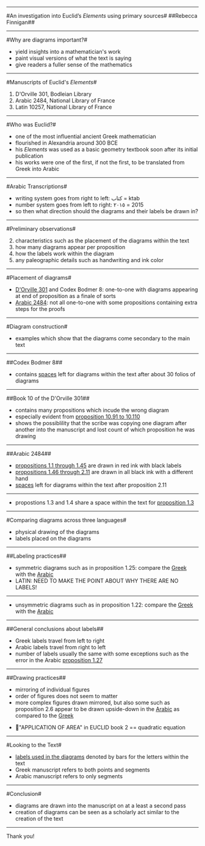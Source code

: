 ----

#An investigation into Euclid’s *Elements* using primary sources#
##Rebecca Finnigan##

----

#Why are diagrams important?#

* yield insights into a mathematician's work
* paint visual versions of what the text is saying
* give readers a fuller sense of the mathematics

----

#Manuscripts of Euclid's *Elements*#

1. D'Orville 301, Bodleian Library
2. Arabic 2484, National Library of France
3. Latin 10257, National Library of France

----

#Who was Euclid?#

* one of the most influential ancient Greek mathematician
* flourished in Alexandria around 300 BCE
* his *Elements* was used as a basic geometry textbook soon after its initial publication
* his works were one of the first, if not the first, to be translated from Greek into Arabic

----

#Arabic Transcriptions#

* writing system goes from right to left:  كتاب = ktab
* number system goes from left to right: ٢٠١٥ = 2015
* so then what direction should the diagrams and their labels be drawn in?

----

#Preliminary observations#


2. characteristics such as the placement of the diagrams within the text
3. how many diagrams appear per proposition
4. how the labels work within the diagram
5. any paleographic details such as handwriting and ink color

----

#Placement of diagrams#

* [D'Orville 301](http://beta.hpcc.uh.edu/tomcat/mss/images?request=GetIIPMooViewer&urn=urn:cite:episteme:dorv301img.euc050) and Codex Bodmer 8: one-to-one with diagrams appearing at end of proposition as a finale of sorts
* [Arabic 2484](http://beta.hpcc.uh.edu/tomcat/mss/images?request=GetIIPMooViewer&urn=urn:cite:bnf:ar2484img.bnf_arabe_2484_img296@0.0711,0.3413,0.3724,0.189): not all one-to-one with some propositions containing extra steps for the proofs





----

#Diagram construction#

* examples which show that the diagrams come secondary to the main text

----

##Codex Bodmer 8##

* contains [spaces](http://beta.hpcc.uh.edu/tomcat/mss/images?request=GetIIPMooViewer&urn=urn:cite:ecod:codbod8.cb-0008_035v) left for diagrams within the text after about 30 folios of diagrams

----

##Book 10 of the D'Orville 301##

* contains many propositions which incude the wrong diagram 
* especially evident from [proposition 10.91 to 10.110](http://beta.hpcc.uh.edu/tomcat/mss/images?request=GetIIPMooViewer&urn=urn:cite:episteme:dorv301img.euc264)
* shows the possiblility that the scribe was copying one diagram after another into the manuscript and lost count of which proposition he was drawing

----

##Arabic 2484##

* [propositions 1.1 through 1.45](http://beta.hpcc.uh.edu/tomcat/mss/ict.html?urn=urn:cite:bnf:ar2484img.bnf_arabe_2484_img306@0.1433,0.2817,0.3567,0.1139) are drawn in red ink with black labels
* [propositions 1.46 through 2.11](http://beta.hpcc.uh.edu/tomcat/mss/ict.html?urn=urn:cite:bnf:ar2484img.bnf_arabe_2484_img311@0.1924,0.4403,0.4248,0.202) are drawn in all black ink with a different hand
* [spaces](http://beta.hpcc.uh.edu/tomcat/mss/images?request=GetIIPMooViewer&urn=urn:cite:bnf:ar2484img.bnf_arabe_2484_img317) left for diagrams within the text after proposition 2.11

----

* propostions 1.3 and 1.4 share a space within the text for [proposition 1.3](http://beta.hpcc.uh.edu/tomcat/mss/images?request=GetIIPMooViewer&urn=urn:cite:bnf:ar2484img.bnf_arabe_2484_img297)

----

#Comparing diagrams across three languages#

* physical drawing of the diagrams 
* labels placed on the diagrams

----

##Labeling practices##

* symmetric diagrams such as in proposition 1.25: compare the [Greek](http://beta.hpcc.uh.edu/tomcat/mss/ict.html?urn=urn:cite:episteme:dorv301img.euc024@0.3383,0.6044,0.1401,0.1582) with the [Arabic](http://beta.hpcc.uh.edu/tomcat/mss/ict.html?urn=urn:cite:bnf:ar2484img.bnf_arabe_2484_img305@0.2685,0.7462,0.3357,0.0974)
* LATIN: NEED TO MAKE THE POINT ABOUT WHY THERE ARE NO LABELS!

----

* unsymmetric diagrams such as in proposition 1.22: compare the [Greek](http://beta.hpcc.uh.edu/tomcat/mss/ict.html?urn=urn:cite:episteme:dorv301img.euc022@0.6306,0.6187,0.2563,0.1551) with the [Arabic](http://beta.hpcc.uh.edu/tomcat/mss/ict.html?urn=urn:cite:bnf:ar2484img.bnf_arabe_2484_img304@0.0992,0.3605,0.4269,0.1441)

----

##General conclusions about labels##

* Greek labels travel from left to right
* Arabic labels travel from right to left
* number of labels usually the same with some exceptions such as the error in the Arabic [proposition 1.27](http://beta.hpcc.uh.edu/tomcat/mss/ict.html?urn=urn:cite:bnf:ar2484img.bnf_arabe_2484_img306@0.0421,0.5413,0.3918,0.0988)

----

##Drawing practices##

* mirroring of individual figures
* order of figures does not seem to matter
* more complex figures drawn mirrored, but also some such as proposition 2.6 appear to be drawn upside-down in the [Arabic](http://beta.hpcc.uh.edu/tomcat/mss/ict.html?urn=urn:cite:bnf:ar2484img.bnf_arabe_2484_img314@0.0931,0.1073,0.3463,0.1488) as compared to the [Greek](http://beta.hpcc.uh.edu/tomcat/mss/ict.html?urn=urn:cite:episteme:dorv301img.euc040@0.6416,0.5994,0.1842,0.1719)

- "APPLICATION OF AREA" in EUCLID book 2 == quadratic equation


----

#Looking to the Text#

* [labels used in the diagrams](http://beta.hpcc.uh.edu/tomcat/mss/images?request=GetIIPMooViewer&urn=urn:cite:bnf:ar2484img.bnf_arabe_2484_img304) denoted by bars for the letters within the text
* Greek manuscript refers to both points and segments
* Arabic manuscript refers to only segments

----

#Conclusion#

* diagrams are drawn into the manuscript on at a least a second pass
* creation of diagrams can be seen as a scholarly act similar to the creation of the text

----

Thank you!
